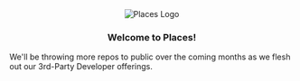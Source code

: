 <div align="center">
  <img src="https://cdn.places.gg/logo.png" alt="Places Logo" style="image-rendering: pixelated" />
  <h3>Welcome to Places!</h3>
</div>

We'll be throwing more repos to public over the coming months as we flesh out our 3rd-Party Developer offerings.
